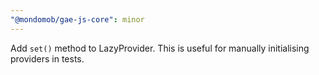 ```yaml
---
"@mondomob/gae-js-core": minor
---
```


Add `set()` method to LazyProvider. This is useful for manually initialising providers in tests.
